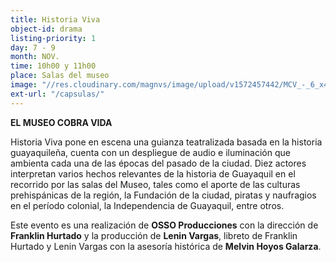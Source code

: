 ```yaml
---
title: Historia Viva
object-id: drama
listing-priority: 1
day: 7 - 9
month: NOV.
time: 10h00 y 11h00
place: Salas del museo
image: "//res.cloudinary.com/magnvs/image/upload/v1572457442/MCV_-_6_x424ek.jpg"
ext-url: "/capsulas/"
---
```

**EL MUSEO COBRA VIDA**  

Historia Viva pone en escena una guianza teatralizada basada en la historia guayaquileña, cuenta con un despliegue de audio e iluminación que ambienta cada una de las épocas del pasado de la ciudad. Diez actores interpretan varios hechos relevantes de la historia de Guayaquil en el recorrido por las salas del Museo, tales como el aporte de las culturas prehispánicas de la región, la Fundación de la ciudad, piratas y naufragios en el período colonial, la Independencia de Guayaquil, entre otros.  

Este evento es una realización de **OSSO Producciones** con la dirección de **Franklin Hurtado** y la producción de **Lenin Vargas**, libreto de Franklin Hurtado y Lenin Vargas con la asesoría histórica de **Melvin Hoyos Galarza**.
